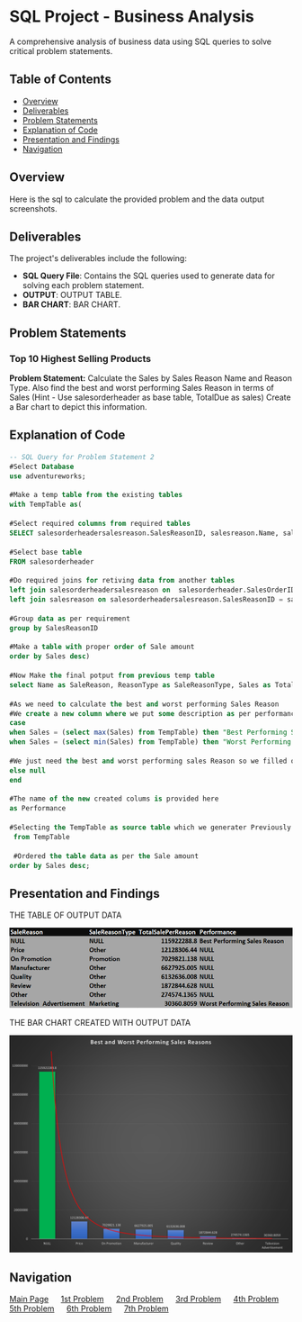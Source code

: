 # SQL Project - Business Analysis

A comprehensive analysis of business data using SQL queries to solve critical problem statements.

## Table of Contents
- [Overview](#overview)
- [Deliverables](#Deliverables)
- [Problem Statements](#Problem-Statements)
- [Explanation of Code](#Explanation-of-Code)
- [Presentation and Findings](#Presentation-and-Findings)
- [Navigation](#Navigation)



## Overview

Here is the sql to calculate the provided problem and the data output screenshots.


## Deliverables

The project's deliverables include the following:

- **SQL Query File**: Contains the SQL queries used to generate data for solving each problem statement.
- **OUTPUT**: OUTPUT TABLE.
- **BAR CHART**: BAR CHART.

## Problem Statements

### Top 10 Highest Selling Products
**Problem Statement:** Calculate the Sales by Sales Reason Name and Reason Type. Also find the
best and worst performing Sales Reason in terms of Sales
(Hint - Use salesorderheader as base table, TotalDue as sales)
Create a Bar chart to depict this information.

## Explanation of Code 

```sql
-- SQL Query for Problem Statement 2
#Select Database
use adventureworks;

#Make a temp table from the existing tables
with TempTable as(

#Select required columns from required tables
SELECT salesorderheadersalesreason.SalesReasonID, salesreason.Name, salesreason.ReasonType, round(sum(salesorderheader.TotalDue), 4) as Sales

#Select base table
FROM salesorderheader

#Do required joins for retiving data from another tables
left join salesorderheadersalesreason on  salesorderheader.SalesOrderID =  salesorderheadersalesreason.SalesOrderID
left join salesreason on salesorderheadersalesreason.SalesReasonID = salesreason.SalesReasonID

#Group data as per requirement
group by SalesReasonID

#Make a table with proper order of Sale amount
order by Sales desc)

#Now Make the final potput from previous temp table
select Name as SaleReason, ReasonType as SaleReasonType, Sales as TotalSalePerReason,

#As we need to calculate the best and worst performing Sales Reason
#We create a new column where we put some description as per performance
case
when Sales = (select max(Sales) from TempTable) then "Best Performing Sales Reason"
when Sales = (select min(Sales) from TempTable) then "Worst Performing Sales Reason"

#We just need the best and worst performing sales Reason so we filled other fields with null
else null
end

#The name of the new created colums is provided here
as Performance

#Selecting the TempTable as source table which we generater Previously
 from TempTable 
 
 #Ordered the table data as per the Sale amount
order by Sales desc;
```

## Presentation and Findings

THE TABLE OF OUTPUT DATA

![Table Output of Data](QuestionTable3.PNG)

THE BAR CHART CREATED WITH OUTPUT DATA

![Bar Chart of Data](Question3.png)


## Navigation

[Main Page](https://github.com/Plotted-Digit/SQL-Project/) &emsp; [1st Problem](https://github.com/Plotted-Digit/SQL-Project/tree/main/QUESTION_1) &emsp; [2nd Problem](https://github.com/Plotted-Digit/SQL-Project/tree/main/QUESTION_2) &emsp; [3rd Problem](https://github.com/Plotted-Digit/SQL-Project/tree/main/QUESTION_3) &emsp; [4th Problem](https://github.com/Plotted-Digit/SQL-Project/tree/main/QUESTION_4) &emsp; [5th Problem](https://github.com/Plotted-Digit/SQL-Project/tree/main/QUESTION_5) &emsp; [6th Problem](https://github.com/Plotted-Digit/SQL-Project/tree/main/QUESTION_6) &emsp; [7th Problem](https://github.com/Plotted-Digit/SQL-Project/tree/main/QUESTION_7)

